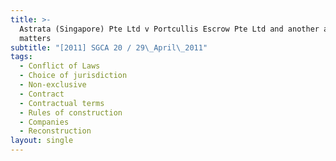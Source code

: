 ```yaml
---
title: >-
  Astrata (Singapore) Pte Ltd v Portcullis Escrow Pte Ltd and another and other
  matters
subtitle: "[2011] SGCA 20 / 29\_April\_2011"
tags:
  - Conflict of Laws
  - Choice of jurisdiction
  - Non-exclusive
  - Contract
  - Contractual terms
  - Rules of construction
  - Companies
  - Reconstruction
layout: single
---
```


